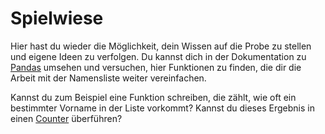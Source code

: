 # Spielwiese

Hier hast du wieder die Möglichkeit, dein Wissen auf die Probe zu stellen und eigene Ideen zu verfolgen.
Du kannst dich in der Dokumentation zu [Pandas](https://pandas.pydata.org/docs/index.html) umsehen und versuchen, hier
Funktionen zu finden, die dir die Arbeit mit der Namensliste weiter vereinfachen.

Kannst du zum Beispiel eine Funktion schreiben, die zählt, wie oft ein bestimmter Vorname in der Liste vorkommt?
Kannst du dieses Ergebnis in einen [Counter](https://docs.python.org/3/library/collections.html#collections.Counter)
überführen?

